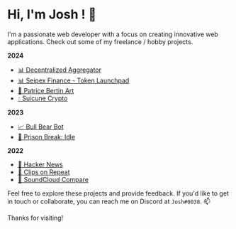 # Hi, I'm Josh ! 👋

I'm a passionate web developer with a focus on creating innovative web applications. Check out some of my freelance / hobby projects.

**2024**
- [📊 Decentralized Aggregator](https://apollo.seipex.fi/)
- [📊 Seipex Finance - Token Launchpad](https://www.seipex.fi/)
- [🎨 Patrice Bertin Art](https://patricebertin.com)
- [💧 Suicune Crypto](https://suicune.dog/)

**2023**
- [📈 Bull Bear Bot](https://bear-bull-bot.vercel.app/)
- [🚨 Prison Break: Idle](https://prison-break-idle-josht64.vercel.app/)
  
**2022**
- [📰 Hacker News](https://hacker-news-project-sigma.vercel.app/)
- [👾 Clips on Repeat](https://clips-on-repeat.vercel.app/)
- [🎵 SoundCloud Compare](https://sound-cloud-compare-git-main-josht64.vercel.app/)


Feel free to explore these projects and provide feedback. If you'd like to get in touch or collaborate, you can reach me on Discord at `Josh#0038`. 📫

Thanks for visiting!
